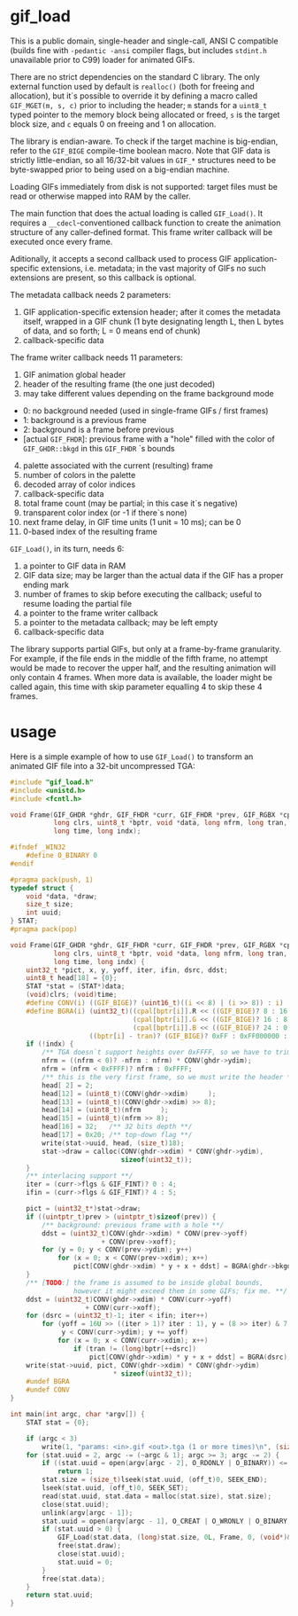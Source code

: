 # gif_load
This is a public domain, single-header and single-call, ANSI C compatible
(builds fine with `-pedantic -ansi` compiler flags, but includes `stdint.h`
unavailable prior to C99) loader for animated GIFs.

There are no strict dependencies on the standard C library. The only external
function used by default is `realloc()` (both for freeing and allocation), but
it\`s possible to override it by defining a macro called `GIF_MGET(m, s, c)`
prior to including the header; `m` stands for a `uint8_t` typed pointer to the
memory block being allocated or freed, `s` is the target block size, and `c`
equals 0 on freeing and 1 on allocation.

The library is endian-aware. To check if the target machine is big-endian,
refer to the `GIF_BIGE` compile-time boolean macro. Note that GIF data is
strictly little-endian, so all 16/32-bit values in `GIF_*` structures need
to be byte-swapped prior to being used on a big-endian machine.

Loading GIFs immediately from disk is not supported: target files must be read
or otherwise mapped into RAM by the caller.

The main function that does the actual loading is called `GIF_Load()`.
It requires a `__cdecl`-conventioned callback function to create the animation
structure of any caller-defined format. This frame writer callback will be
executed once every frame.

Aditionally, it accepts a second callback used to process GIF
application-specific extensions, i.e. metadata; in the vast majority of
GIFs no such extensions are present, so this callback is optional.

The metadata callback needs 2 parameters:

1. GIF application-specific extension header; after it comes the metadata
   itself, wrapped in a GIF chunk (1 byte designating length L, then L bytes
   of data, and so forth; L = 0 means end of chunk)
2. callback-specific data

The frame writer callback needs 11 parameters:

1. GIF animation global header
2. header of the resulting frame (the one just decoded)
3. may take different values depending on the frame background mode
  * 0: no background needed (used in single-frame GIFs / first frames)
  * 1: background is a previous frame
  * 2: background is a frame before previous
  * [actual `GIF_FHDR`]: previous frame with a "hole" filled with the color
                         of `GIF_GHDR::bkgd` in this `GIF_FHDR` `s bounds

4. palette associated with the current (resulting) frame
5. number of colors in the palette
6. decoded array of color indices
7. callback-specific data
8. total frame count (may be partial; in this case it\`s negative)
9. transparent color index (or -1 if there\`s none)
10. next frame delay, in GIF time units (1 unit = 10 ms); can be 0
11. 0-based index of the resulting frame

`GIF_Load()`, in its turn, needs 6:

1. a pointer to GIF data in RAM
2. GIF data size; may be larger than the actual data if the GIF has a proper
   ending mark
3. number of frames to skip before executing the callback; useful to resume
   loading the partial file
4. a pointer to the frame writer callback
5. a pointer to the metadata callback; may be left empty
6. callback-specific data

The library supports partial GIFs, but only at a frame-by-frame granularity.
For example, if the file ends in the middle of the fifth frame, no attempt
would be made to recover the upper half, and the resulting animation will
only contain 4 frames. When more data is available, the loader might be called
again, this time with skip parameter equalling 4 to skip these 4 frames.



# usage
Here is a simple example of how to use `GIF_Load()` to transform an animated
GIF file into a 32-bit uncompressed TGA:

```c
#include "gif_load.h"
#include <unistd.h>
#include <fcntl.h>

void Frame(GIF_GHDR *ghdr, GIF_FHDR *curr, GIF_FHDR *prev, GIF_RGBX *cpal,
           long clrs, uint8_t *bptr, void *data, long nfrm, long tran,
           long time, long indx);

#ifndef _WIN32
    #define O_BINARY 0
#endif

#pragma pack(push, 1)
typedef struct {
    void *data, *draw;
    size_t size;
    int uuid;
} STAT;
#pragma pack(pop)

void Frame(GIF_GHDR *ghdr, GIF_FHDR *curr, GIF_FHDR *prev, GIF_RGBX *cpal,
           long clrs, uint8_t *bptr, void *data, long nfrm, long tran,
           long time, long indx) {
    uint32_t *pict, x, y, yoff, iter, ifin, dsrc, ddst;
    uint8_t head[18] = {0};
    STAT *stat = (STAT*)data;
    (void)clrs; (void)time;
    #define CONV(i) ((GIF_BIGE)? (uint16_t)((i << 8) | (i >> 8)) : i)
    #define BGRA(i) (uint32_t)((cpal[bptr[i]].R << ((GIF_BIGE)? 8 : 16)) | \
                               (cpal[bptr[i]].G << ((GIF_BIGE)? 16 : 8)) | \
                               (cpal[bptr[i]].B << ((GIF_BIGE)? 24 : 0)) | \
                    ((bptr[i] - tran)? (GIF_BIGE)? 0xFF : 0xFF000000 : 0))
    if (!indx) {
        /** TGA doesn`t support heights over 0xFFFF, so we have to trim: **/
        nfrm = ((nfrm < 0)? -nfrm : nfrm) * CONV(ghdr->ydim);
        nfrm = (nfrm < 0xFFFF)? nfrm : 0xFFFF;
        /** this is the very first frame, so we must write the header **/
        head[ 2] = 2;
        head[12] = (uint8_t)(CONV(ghdr->xdim)     );
        head[13] = (uint8_t)(CONV(ghdr->xdim) >> 8);
        head[14] = (uint8_t)(nfrm     );
        head[15] = (uint8_t)(nfrm >> 8);
        head[16] = 32;   /** 32 bits depth **/
        head[17] = 0x20; /** top-down flag **/
        write(stat->uuid, head, (size_t)18);
        stat->draw = calloc(CONV(ghdr->xdim) * CONV(ghdr->ydim),
                            sizeof(uint32_t));
    }
    /** interlacing support **/
    iter = (curr->flgs & GIF_FINT)? 0 : 4;
    ifin = (curr->flgs & GIF_FINT)? 4 : 5;

    pict = (uint32_t*)stat->draw;
    if ((uintptr_t)prev > (uintptr_t)sizeof(prev)) {
        /** background: previous frame with a hole **/
        ddst = (uint32_t)CONV(ghdr->xdim) * CONV(prev->yoff)
                       + CONV(prev->xoff);
        for (y = 0; y < CONV(prev->ydim); y++)
            for (x = 0; x < CONV(prev->xdim); x++)
                pict[CONV(ghdr->xdim) * y + x + ddst] = BGRA(ghdr->bkgd);
    }
    /** [TODO:] the frame is assumed to be inside global bounds,
                however it might exceed them in some GIFs; fix me. **/
    ddst = (uint32_t)CONV(ghdr->xdim) * CONV(curr->yoff)
                   + CONV(curr->xoff);
    for (dsrc = (uint32_t)-1; iter < ifin; iter++)
        for (yoff = 16U >> ((iter > 1)? iter : 1), y = (8 >> iter) & 7;
             y < CONV(curr->ydim); y += yoff)
            for (x = 0; x < CONV(curr->xdim); x++)
                if (tran != (long)bptr[++dsrc])
                    pict[CONV(ghdr->xdim) * y + x + ddst] = BGRA(dsrc);
    write(stat->uuid, pict, CONV(ghdr->xdim) * CONV(ghdr->ydim)
                          * sizeof(uint32_t));
    #undef BGRA
    #undef CONV
}

int main(int argc, char *argv[]) {
    STAT stat = {0};

    if (argc < 3)
        write(1, "params: <in>.gif <out>.tga (1 or more times)\n", (size_t)45);
    for (stat.uuid = 2, argc -= (~argc & 1); argc >= 3; argc -= 2) {
        if ((stat.uuid = open(argv[argc - 2], O_RDONLY | O_BINARY)) <= 0)
            return 1;
        stat.size = (size_t)lseek(stat.uuid, (off_t)0, SEEK_END);
        lseek(stat.uuid, (off_t)0, SEEK_SET);
        read(stat.uuid, stat.data = malloc(stat.size), stat.size);
        close(stat.uuid);
        unlink(argv[argc - 1]);
        stat.uuid = open(argv[argc - 1], O_CREAT | O_WRONLY | O_BINARY, 0644);
        if (stat.uuid > 0) {
            GIF_Load(stat.data, (long)stat.size, 0L, Frame, 0, (void*)&stat);
            free(stat.draw);
            close(stat.uuid);
            stat.uuid = 0;
        }
        free(stat.data);
    }
    return stat.uuid;
}
```
